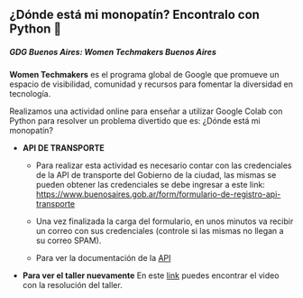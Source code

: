 ## ¿Dónde está mi monopatín? Encontralo con Python 🐍
##### GDG Buenos Aires: Women Techmakers Buenos Aires

**Women Techmakers** es el programa global de Google que promueve un espacio de visibilidad, comunidad y recursos para fomentar la diversidad en tecnología.

Realizamos una actividad online para enseñar a utilizar Google Colab con Python para resolver un problema divertido que es: ¿Dónde está mi monopatín?

* **API DE TRANSPORTE**

  * Para realizar esta actividad es necesario contar con las credenciales de la API de transporte del Gobierno de la ciudad, las mismas se pueden obtener las credenciales se debe ingresar a este link:
https://www.buenosaires.gob.ar/form/formulario-de-registro-api-transporte

  * Una vez finalizada la carga del formulario, en unos minutos va recibir un correo con sus credenciales (controle si las mismas no llegan a su correo SPAM).

  * Para ver la documentación de la [API](https://www.buenosaires.gob.ar/desarrollourbano/transporte/apitransporte/api-doc)

* **Para ver el taller nuevamente**
En este [link](https://www.youtube.com/watch?time_continue=326&v=F9enHwvJkZQ&feature=emb_logo) puedes encontrar el video con la resolución del taller.
